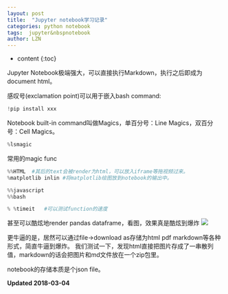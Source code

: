 ```yaml
---
layout: post
title:  "Jupyter notebook学习记录"
categories: python notebook
tags:  jupyter&nbspnotebook
author: LZN
---
```


* content
{:toc}

Jupyter Notebook极端强大，可以直接执行Markdown，执行之后即成为document html。

感叹号(exclamation point)可以用于嵌入bash command:
``` python
!pip install xxx
```

Notebook built-in command叫做Magics，单百分号：Line Magics，双百分号：Cell Magics。
``` python
%lsmagic
```
常用的magic func
``` python
%%HTML  #其后的text会被render为html，可以放入iframe等拖视频过来。
%matplotlib inlin #将matplotlib绘图放到notebook的输出中。

%%javascript
%%bash

% %timeit   #可以测试function的速度
```

甚至可以酷炫地render pandas dataframe，看图，效果真是酷炫到爆炸
![](https://ws1.sinaimg.cn/large/73ebdc71gy1fp0wdaobj5j20s50zzgx8.jpg)

更牛逼的是，居然可以通过file->download as存储为html pdf markdown等各种形式，简直牛逼到爆炸。
我们测试一下，发现html直接把图片存成了一串散列值，markdown的话会把图片和md文件放在一个zip包里。

notebook的存储本质是个json file。


**Updated 2018-03-04**

